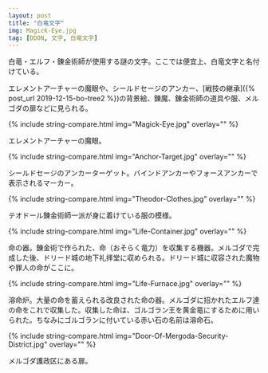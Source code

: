 ```yaml
---
layout: post
title: "白竜文字"
img: Magick-Eye.jpg
tag: [DDON, 文字, 白竜文字]
---
```


白竜・エルフ・錬金術師が使用する謎の文字。ここでは便宜上、白竜文字と名付けている。

エレメントアーチャーの魔眼や、シールドセージのアンカー、[戦技の継承]({% post_url 2019-12-15-bo-tree2 %})の背景絵、錬魔、錬金術師の道具や服、メルゴダの扉などに見られる。



{% include string-compare.html img="Magick-Eye.jpg" overlay="" %}

エレメントアーチャーの魔眼。



{% include string-compare.html img="Anchor-Target.jpg" overlay="" %}

シールドセージのアンカーターゲット。バインドアンカーやフォースアンカーで表示されるマーカー。



{% include string-compare.html img="Theodor-Clothes.jpg" overlay="" %}

テオドール錬金術師一派が身に着けている服の模様。



{% include string-compare.html img="Life-Container.jpg" overlay="" %}

命の器。錬金術で作られた、命（おそらく竜力）を収集する機器。メルゴダで完成した後、ドリード城の地下礼拝堂に収められる。ドリード城に収容された魔物や罪人の命がここに。



{% include string-compare.html img="Life-Furnace.jpg" overlay="" %}

溶命炉。大量の命を蓄えられる改良された命の器。メルゴダに招かれたエルフ達の命をこれで収集した。収集した命は、ゴルゴラン王を黄金竜にするために用いられた。ちなみにゴルゴランに付いている赤い石の名前は溶命石。



{% include string-compare.html img="Door-Of-Mergoda-Security-District.jpg" overlay="" %}

メルゴダ護政区にある扉。

